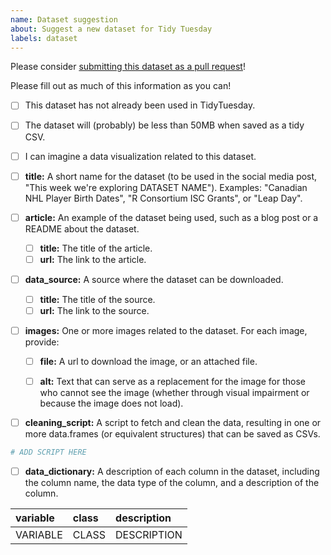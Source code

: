 ```yaml
---
name: Dataset suggestion
about: Suggest a new dataset for Tidy Tuesday
labels: dataset
---
```


Please consider [submitting this dataset as a pull request](pr_instructions.md)!

Please fill out as much of this information as you can!

- [ ] This dataset has not already been used in TidyTuesday.
- [ ] The dataset will (probably) be less than 50MB when saved as a tidy CSV.
- [ ] I can imagine a data visualization related to this dataset.

- [ ] **title:** A short name for the dataset (to be used in the social media post, "This week we're exploring DATASET NAME"). Examples: "Canadian NHL Player Birth Dates", "R Consortium ISC Grants", or "Leap Day".
- [ ] **article:** An example of the dataset being used, such as a blog post or a README about the dataset.
  - [ ] **title:** The title of the article.
  - [ ] **url:** The link to the article.
- [ ] **data_source:** A source where the dataset can be downloaded.
  - [ ] **title:** The title of the source.
  - [ ] **url:** The link to the source.
- [ ] **images:** One or more images related to the dataset. For each image, provide:
  - [ ] **file:** A url to download the image, or an attached file.
  - [ ] **alt:** Text that can serve as a replacement for the image for those who cannot see the image (whether through visual impairment or because the image does not load).


- [ ] **cleaning_script:** A script to fetch and clean the data, resulting in one or more data.frames (or equivalent structures) that can be saved as CSVs.

```r
# ADD SCRIPT HERE
```

- [ ] **data_dictionary:** A description of each column in the dataset, including the column name, the data type of the column, and a description of the column.

|variable            |class     |description         |
|:-------------------|:---------|:-------------------|
|VARIABLE            |CLASS     |DESCRIPTION         |
